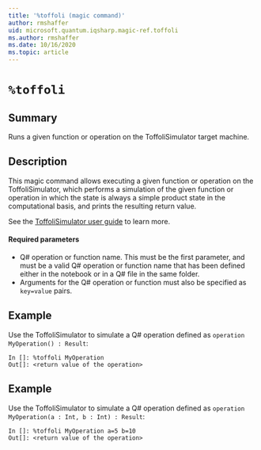 ```yaml
---
title: '%toffoli (magic command)'
author: rmshaffer
uid: microsoft.quantum.iqsharp.magic-ref.toffoli
ms.author: rmshaffer
ms.date: 10/16/2020
ms.topic: article
---
```


<!--
    NB: This file has been automatically generated from Microsoft.Quantum.IQSharp.Kernel.dll,
        please do not manually edit it.

    [DEBUG] JSON source:
        {"Name": "%toffoli", "Documentation": {"Summary": "Runs a given function or operation on the ToffoliSimulator target machine.", "Full": null, "Description": "\r\nThis magic command allows executing a given function or operation on the ToffoliSimulator, \r\nwhich performs a simulation of the given function or operation in which the state is always\r\na simple product state in the computational basis, and prints the resulting return value.\r\n\r\nSee the [ToffoliSimulator user guide](https://docs.microsoft.com/quantum/user-guide/machines/toffoli-simulator) to learn more.\r\n\r\n#### Required parameters\r\n\r\n- Q# operation or function name. This must be the first parameter, and must be a valid Q# operation\r\nor function name that has been defined either in the notebook or in a Q# file in the same folder.\r\n- Arguments for the Q# operation or function must also be specified as `key=value` pairs.\r\n                ", "Remarks": null, "Examples": ["\r\nUse the ToffoliSimulator to simulate a Q# operation\r\ndefined as `operation MyOperation() : Result`:\r\n```\r\nIn []: %toffoli MyOperation\r\nOut[]: <return value of the operation>\r\n```\r\n                    ", "\r\nUse the ToffoliSimulator to simulate a Q# operation\r\ndefined as `operation MyOperation(a : Int, b : Int) : Result`:\r\n```\r\nIn []: %toffoli MyOperation a=5 b=10\r\nOut[]: <return value of the operation>\r\n```\r\n                    "], "SeeAlso": null}, "AssemblyName": "Microsoft.Quantum.IQSharp.Kernel"}
-->

# `%toffoli`

## Summary

Runs a given function or operation on the ToffoliSimulator target machine.

## Description

This magic command allows executing a given function or operation on the ToffoliSimulator,
which performs a simulation of the given function or operation in which the state is always
a simple product state in the computational basis, and prints the resulting return value.

See the [ToffoliSimulator user guide](https://docs.microsoft.com/quantum/user-guide/machines/toffoli-simulator) to learn more.

#### Required parameters

- Q# operation or function name. This must be the first parameter, and must be a valid Q# operation
or function name that has been defined either in the notebook or in a Q# file in the same folder.
- Arguments for the Q# operation or function must also be specified as `key=value` pairs.

## Example

Use the ToffoliSimulator to simulate a Q# operation
defined as `operation MyOperation() : Result`:
```
In []: %toffoli MyOperation
Out[]: <return value of the operation>
```

## Example

Use the ToffoliSimulator to simulate a Q# operation
defined as `operation MyOperation(a : Int, b : Int) : Result`:
```
In []: %toffoli MyOperation a=5 b=10
Out[]: <return value of the operation>
```
